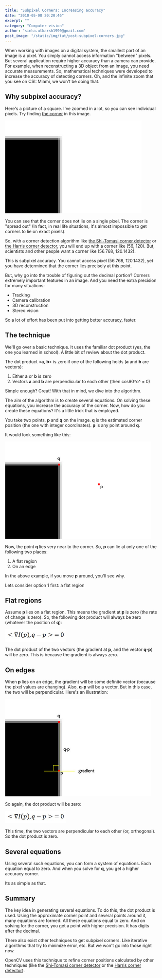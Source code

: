 ```yaml
---
title: "Subpixel Corners: Increasing accuracy"
date: "2010-05-08 20:20:46"
excerpt: ""
category: "Computer vision"
author: "sinha.utkarsh1990@gmail.com"
post_image: "/static/img/tut/post-subpixel-corners.jpg"
---
```

When working with images on a digital system, the smallest part of an image is a pixel. You simply cannot access information "between" pixels. But several application require higher accuracy than a camera can provide. For example, when reconstructing a 3D object from an image, you need accurate measurements. So, mathematical techniques were developed to increase the accuracy of detecting corners. Oh, and the infinite zoom that you see on CSI: Miami, we won't be doing that. 

## Why subpixel accuracy?

Here's a picture of a square. I've zoomed in a lot, so you can see individual pixels. Try finding [the corner](/tutorials/features-what-are-they/) in this image. 

![](/static/img/tut/corner-multiple-pixels.jpg)

You can see that the corner does not lie on a single pixel. The corner is "spread out" (In fact, in real life situations, it's almost impossible to get corners to lie on exact pixels).

So, with a corner detection algorithm like [the Shi-Tomasi corner detector](../tutorials/the-shitomasi-corner-detector/) or [the Harris corner detector](/tutorials/harris-corner-detector/), you will end up with a corner like (56, 120). But, scientists and other people want a corner like (56.768, 120.1432). 

This is subpixel accuracy. You cannot access pixel (56.768, 120.1432), yet you have determined that the corner lies precisely at this point.

But, why go into the trouble of figuring out the decimal portion? Corners extremely important features in an image. And you need the extra precision for many situations: 

  * Tracking
  * Camera calibration
  * 3D reconstruction
  * Stereo vision

So a lot of effort has been put into getting better accuracy, faster. 

## The technique

We'll go over a basic technique. It uses the familiar dot product (yes, the one you learned in school). A little bit of review about the dot product.

The dot product <**a**, **b**> is zero if one of the following holds (**a** and **b** are vectors): 

  1. Either **a** or **b** is zero
  2. Vectors **a** and **b** are perpendicular to each other (then cos90^o^ = 0)

Simple enough? Great! With that in mind, we dive into the algorithm.

The aim of the algorithm is to create several equations. On solving these equations, you increase the accuracy of the corner. Now, how do you create these equations? It's a little trick that is employed. 

You take two points, **p** and **q** on the image. **q** is the estimated corner position (the one with integer coordinates). **p** is any point around **q**.

It would look something like this: 

![](/static/img/tut/subpixel-two-points1.jpg)

Now, the point **q** lies very near to the corner. So, **p** can lie at only one of the following two places: 

  1. A flat region
  2. On an edge

In the above example, if you move **p** around, you'll see why.

Lets consider option 1 first: a flat region

## Flat regions

Assume **p** lies on a flat region. This means the gradient at **p** is zero (the rate of change is zero). So, the following dot product will always be zero (whatever the position of **q**):

![](/static/img/tut/subpixel-zero-equation.jpg)

The dot product of the two vectors (the gradient at **p**, and the vector **q**-**p**) will be zero. This is because the gradient is always zero.

## On edges

When **p** lies on an edge, the gradient will be some definite vector (because the pixel values are changing). Also, **q**-**p** will be a vector. But in this case, the two will be perpendicular. Here's an illustration:

![](/static/img/tut/subpixel-two-points-edge.jpg)

So again, the dot product will be zero: 

![](/static/img/tut/subpixel-zero-equation.jpg)

This time, the two vectors are perpendicular to each other (or, orthogonal). So the dot product is zero. 

## Several equations

Using several such equations, you can form a system of equations. Each equation equal to zero. And when you solve for **q**, you get a higher accuracy corner.

Its as simple as that.

## Summary

The key idea in generating several equations. To do this, the dot product is used. Using the approximate corner point and several points around it, many equations are formed. All these equations equal to zero. And on solving for the corner, you get a point with higher precision. It has digits after the decimal.

There also exist other techniques to get subpixel corners. Like iterative algorithms that try to minimize error, etc. But we won't go into those right now.

OpenCV uses this technique to refine corner positions calculated by other techniques (like the [Shi-Tomasi corner detector](/tutorials/the-shitomasi-corner-detector/) or the [Harris corner detector](/tutorials/harris-corner-detector/)).
